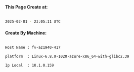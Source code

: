 
   
#### This Page Create at:

```bash

2025-02-01 - 23:05:11 UTC

```

#### Create By Machine:

```bash

Host Name : fv-az1940-417

platform  : Linux-6.8.0-1020-azure-x86_64-with-glibc2.39

Ip Local  : 10.1.0.159

```

